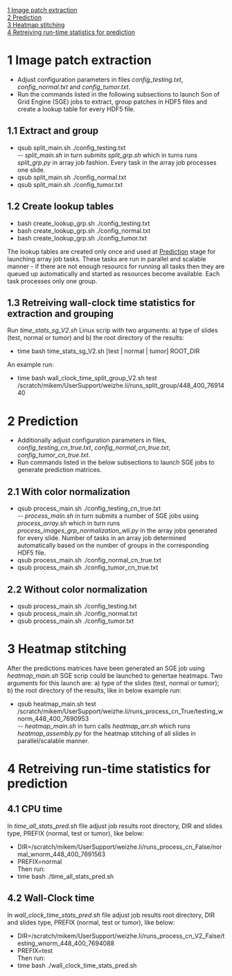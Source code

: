 [1 Image patch extraction](#1-image-patch-extraction)   
[2 Prediction](#2-prediction)  
[3 Heatmap stitching](#3-heatmap-stitching)  
[4 Retreiving run-time statistics for prediction](#4-Retreiving-run-time-statistics-for-prediction)  


# 1 Image patch extraction
- Adjust configuration parameters in files *config_testing.txt*, *config_normal.txt* and *config_tumor.txt*.
- Run the commands listed in the following subsections to launch Son of Grid Engine (SGE) jobs to extract, group patches in HDF5 files and create a lookup table for every HDF5 file. 
## 1.1 Extract and group
- qsub split_main.sh ./config_testing.txt  
-- *split_main.sh* in turn submits *split_grp.sh* which in turns runs *split_grp.py* in array job fashion. Every task in the array job processes one slide.
- qsub split_main.sh ./config_normal.txt  
- qsub split_main.sh ./config_tumor.txt  

## 1.2 Create lookup tables
- bash create_lookup_grp.sh ./config_testing.txt  
- bash create_lookup_grp.sh ./config_normal.txt  
- bash create_lookup_grp.sh ./config_tumor.txt  

The lookup tables are created only once and used at [Prediction](#2-prediction) stage for launching array job tasks. These tasks are run in parallel and scalable manner - if there are not enough resourcs for running all tasks then they are queued up automatically and started as resources become available. Each task processes only one group. 

## 1.3 Retreiving wall-clock time statistics for extraction and grouping
Run *time_stats_sg_V2.sh* Linux scrip with two arguments: a) type of slides (test, normal or tumor) and b) the root directory of the results:
- time bash time_stats_sg_V2.sh [test | normal | tumor] ROOT_DIR  

An example run:  
- time bash wall_clock_time_split_group_V2.sh test /scratch/mikem/UserSupport/weizhe.li/runs_split_group/448_400_7691440  

# 2 Prediction
- Additionally adjust configuration parameters in files, *config_testing_cn_true.txt*, *config_normal_cn_true.txt*, *config_tumor_cn_true.txt*.
- Run commands listed in the below subsections to launch SGE jobs to generate prediction matrices.
## 2.1 With color normalization
- qsub process_main.sh ./config_testing_cn_true.txt  
-- *process_main.sh* in turn submits a number of SGE jobs using *process_array.sh* which in turn runs *process_images_grp_normalization_wli.py* in the array jobs generated for every slide. Number of tasks in an array job determined automatically based on the number of groups in the corresponding HDF5 file.
- qsub process_main.sh ./config_normal_cn_true.txt  
- qsub process_main.sh ./config_tumor_cn_true.txt  

## 2.2 Without color normalization 
- qsub process_main.sh ./config_testing.txt  
- qsub process_main.sh ./config_normal.txt  
- qsub process_main.sh ./config_tumor.txt  

# 3 Heatmap stitching
After the predictions matrices have been generated an SGE job using *heatmap_main.sh* SGE scrip could be launched to genertae heatmaps. Two arguments for this launch are: a) type of the slides (test, normal or tumor); b) the root directory of the results, like in below example run:  
- qsub heatmap_main.sh test /scratch/mikem/UserSupport/weizhe.li/runs_process_cn_True/testing_wnorm_448_400_7690953  
-- *heatmap_main.sh* in turn calls *heatmap_arr.sh* which runs *heatmap_assembly.py* for the heatmap stitching of all slides in parallel/scalable manner.
# 4 Retreiving run-time statistics for prediction
## 4.1 CPU time
In *time_all_stats_pred.sh* file adjust job results root directory, DIR and slides type, PREFIX (normal, test or tumor), like below:  
- DIR=/scratch/mikem/UserSupport/weizhe.li/runs_process_cn_False/normal_wnorm_448_400_7691563  
- PREFIX=normal  
Then run:  
- time bash ./time_all_stats_pred.sh
## 4.2 Wall-Clock time
In *wall_clock_time_stats_pred.sh* file adjust job results root directory, DIR and slides type, PREFIX (normal, test or tumor), like below:  
- DIR=/scratch/mikem/UserSupport/weizhe.li/runs_process_cn_V2_False/testing_wnorm_448_400_7694088  
- PREFIX=test  
Then run:  
- time bash ./wall_clock_time_stats_pred.sh  



